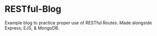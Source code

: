 # RESTful-Blog
Example blog to practice proper use of RESTful Routes. Made alongside Express, EJS, & MongoDB.
